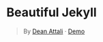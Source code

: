 # Beautiful Jekyll

> By [Dean Attali](https://deanattali.com) &middot; [Demo](https://beautifuljekyll.com/)

